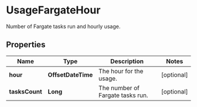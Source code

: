 

# UsageFargateHour

Number of Fargate tasks run and hourly usage.

## Properties

Name | Type | Description | Notes
------------ | ------------- | ------------- | -------------
**hour** | **OffsetDateTime** | The hour for the usage. |  [optional]
**tasksCount** | **Long** | The number of Fargate tasks run. |  [optional]



